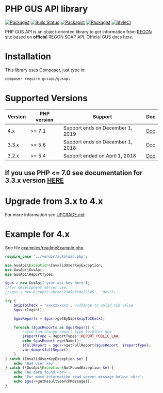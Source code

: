 PHP GUS API library
===================
[![Packagist](https://img.shields.io/packagist/l/gusapi/gusapi.svg)](https://packagist.org/packages/gusapi/gusapi)
[![Build Status](https://travis-ci.org/johnzuk/GusApi.svg?branch=master)](https://travis-ci.org/johnzuk/GusApi)
[![Packagist](https://img.shields.io/packagist/v/gusapi/gusapi.svg)](https://packagist.org/packages/gusapi/gusapi)
[![Packagist](https://img.shields.io/packagist/dt/gusapi/gusapi.svg)](https://packagist.org/packages/gusapi/gusapi)
[![StyleCI](https://styleci.io/repos/30836493/shield?branch=master)](https://styleci.io/repos/30836493)

PHP GUS API is an object-oriented library to get information from [REGON site](https://wyszukiwarkaregon.stat.gov.pl/wsBIR/UslugaBIRzewnPubl.svc) based on **official** REGON SOAP API.
Official GUS docs [here](http://bip.stat.gov.pl/dzialalnosc-statystyki-publicznej/rejestr-regon/interfejsyapi/jak-skorzystac-informacja-dla-podmiotow-komercyjnych/).

Installation
======================
This library uses [Composer](https://packagist.org/packages/gusapi/gusapi), just type in:
```bash
composer require gusapi/gusapi
```

Supported Versions
==================
|Version|PHP version |Support                           | Doc  |
|-------|------------|----------------------------------|------|
|4.x    | >= 7.1     | Support ends on December 1, 2019 | [Doc](https://github.com/johnzuk/GusApi/blob/master/README.md)|
|3.3.x  | >= 5.6     | Support ends on December 1, 2018 | [Doc](https://github.com/johnzuk/GusApi/blob/3.3/README.md) |
|3.2.x  | >= 5.4     | Support ended on April 1, 2018   | [Doc](https://github.com/johnzuk/GusApi/blob/3.2/README.md) |

If you use PHP <= 7.0 see documentation for 3.3.x version [HERE](https://github.com/johnzuk/GusApi/blob/master/README.md)
-------------------

Upgrade from 3.x to 4.x
=========================
For more information see [UPGRADE.md](UPGRADE.md).


Example for 4.x
======================
See file [examples/readmeExample.php](examples/readmeExample.php).

```php
require_once '../vendor/autoload.php';

use GusApi\Exception\InvalidUserKeyException;
use GusApi\GusApi;
use GusApi\ReportTypes;

$gus = new GusApi('your api key here');
//for development server use:
//$gus = new GusApi('abcde12345abcde12345', 'dev');

try {
    $nipToCheck = 'xxxxxxxxxx'; //change to valid nip value
    $gus->login();

    $gusReports = $gus->getByNip($nipToCheck);

    foreach ($gusReports as $gusReport) {
        //you can change report type to other one
        $reportType = ReportTypes::REPORT_PUBLIC_LAW;
        echo $gusReport->getName();
        $fullReport = $gus->getFullReport($gusReport, $reportType);
        var_dump($fullReport);
    }
} catch (InvalidUserKeyException $e) {
    echo 'Bad user key';
} catch (\GusApi\Exception\NotFoundException $e) {
    echo 'No data found <br>';
    echo 'For more information read server message below: <br>';
    echo $gus->getResultSearchMessage();
}

```


